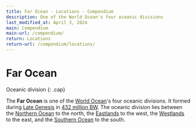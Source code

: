 ```yaml
---
title: Far Ocean - Locations - Compendium
description: One of the World Ocean's four oceanic divisions
last_modified_at: April 3, 2024
main: Compendium
main-url: /compendium/
return: Locations
return-url: /compendium/locations/
---
```


# Far Ocean
Oceanic division
{: .cap}

The **Far Ocean** is one of the [World Ocean](/compendium/locations/world-ocean/)'s four oceanic divisions. It formed during [Late Genesis](/compendium/events/genesis/#late-genesis) in [432 million BW](/compendium/events/genesis/#432-million-bw). The oceanic division lies between the [Northern Ocean](/compendium/locations/northern-ocean/) to the north, the [Eastlands](/compendium/locations/eastlands/) to the west, the [Westlands](/compendium/locations/westlands/) to the east, and the [Southern Ocean](/compendium/locations/southern-ocean/) to the south.